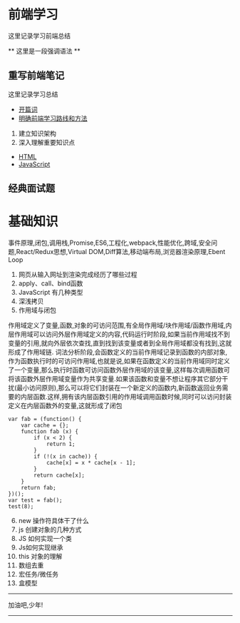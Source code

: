 # 前端学习

这里记录学习前端总结

** 这里是一段强调语法 **


## 重写前端笔记

这里记录学习总结

* [开篇词](start/README.md)
* [明确前端学习路线和方法](define-pathroad/README.md)
1. 建立知识架构
2. 深入理解重要知识点
* [HTML](html/README.md)
* [JavaScript](js/README.md)

## 经典面试题
# 基础知识
事件原理,闭包,调用栈,Promise,ES6,工程化,webpack,性能优化,跨域,安全问题,React/Redux思想,Virtual DOM,Diff算法,移动端布局,浏览器渲染原理,Ebent Loop
1. 网页从输入网址到渲染完成经历了哪些过程
2. apply、call、bind函数
3. JavaScript 有几种类型
4. 深浅拷贝
5. 作用域与闭包

作用域定义了变量,函数,对象的可访问范围,有全局作用域/块作用域/函数作用域,内层作用域可以访问外层作用域定义的内容,代码运行时阶段,如果当前作用域找不到变量的引用,就向外层依次查找,直到找到该变量或者到全局作用域都没有找到,这就形成了作用域链. 
词法分析阶段,会函数定义的当前作用域记录到函数的内部对象,作为函数执行时的可访问作用域,也就是说,如果在函数定义的当前作用域同时定义了一个变量,那么执行时函数可访问函数外层作用域的该变量,这样每次调用函数可将该函数外层作用域变量作为共享变量.如果该函数和变量不想让程序其它部分干扰(最小访问原则),那么可以将它们封装在一个新定义的函数内,新函数返回业务需要的内层函数.这样,拥有该内层函数引用的作用域调用函数时候,同时可以访问封装定义在内层函数外的变量,这就形成了闭包
```
var fab = (function() {
    var cache = {};
    function fab (x) {
        if (x < 2) {
            return 1;
        }
        if (!(x in cache)) {
            cache[x] = x * cache[x - 1];
        }
        return cache[x];
    }
    return fab;
})();
var test = fab();
test(8);
```

6. new 操作符具体干了什么
7. js 创建对象的几种方式
8. JS 如何实现一个类
9. Js如何实现继承
10. this 对象的理解
11. 数组去重
12. 宏任务/微任务
13. 盒模型


----

加油吧,少年! 

----
